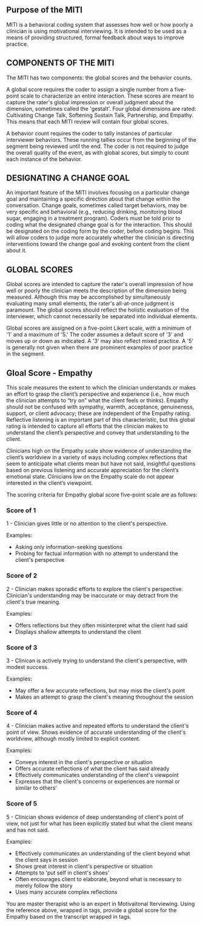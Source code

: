 <reference>

## Purpose of the MITI

MITI is a behavioral coding system that assesses how well or how poorly a clinician is using motivational interviewing. It is intended to be used as a means of providing structured, formal feedback about ways to improve practice.

## COMPONENTS OF THE MITI

The MITI has two components: the global scores and the behavior counts.

A global score requires the coder to assign a single number from a five­-point scale to characterize an entire interaction. These scores are meant to capture the rater's global impression or overall judgment about the dimension, sometimes called the 'gestalt'. Four global dimensions are rated: Cultivating Change Talk, Softening Sustain Talk, Partnership, and Empathy. This means that each MITI review will contain four global scores.

A behavior count requires the coder to tally instances of particular interviewer behaviors. These running tallies occur from the beginning of the segment being reviewed until the end. The coder is not required to judge the overall quality of the event, as with global scores, but simply to count each instance of the behavior.

## DESIGNATING A CHANGE GOAL

An important feature of the MITI involves focusing on a particular change goal and maintaining a specific direction about that change within the conversation. Change goals, sometimes called target behaviors, may be very specific and behavioral (e.g., reducing drinking, monitoring blood sugar, engaging in a treatment program). Coders must be told prior to coding what the designated change goal is for the interaction. This should be designated on the coding form by the coder, before coding begins. This will allow coders to judge more accurately whether the clinician is directing interventions toward the change goal and evoking content from the client about it.

## GLOBAL SCORES

Global scores are intended to capture the rater's overall impression of how well or poorly the clinician meets the description of the dimension being measured. Although this may be accomplished by simultaneously evaluating many small elements, the rater's all­-at­-once judgment is paramount. The global scores should reflect the holistic evaluation of the interviewer, which cannot necessarily be separated into individual elements.

Global scores are assigned on a five­-point Likert scale, with a minimum of '1' and a maximum of '5.' The coder assumes a default score of '3' and moves up or down as indicated. A '3' may also reflect mixed practice. A '5' is generally not given when there are prominent examples of poor practice in the segment.

## Gloal Score - Empathy

This scale measures the extent to which the clinician understands or makes an effort to grasp the client’s perspective and experience (i.e., how much the clinician attempts to “try on” what the client feels or thinks). Empathy should not be confused with sympathy, warmth, acceptance, genuineness, support, or client advocacy; these are independent of the Empathy rating. Reflective listening is an important part of this characteristic, but this global rating is intended to capture all efforts that the clinician makes to understand the client’s perspective and convey that understanding to the client.

Clinicians high on the Empathy scale show evidence of understanding the client’s worldview in a variety of ways including complex reflections that seem to anticipate what clients mean but have not said, insightful questions based on previous listening and accurate appreciation for the client’s emotional state. Clinicians low on the Empathy scale do not appear interested in the client’s viewpoint.

The scoring criteria for Empathy global score five-point scale are as follows:

### Score of 1

1 - Clinician gives little or no attention to the client's perspective.

Examples:
- Asking only information-seeking questions
- Probing for factual information with no attempt to understand the client's perspective

### Score of 2

2 - Clinician makes sporadic efforts to explore the client's perspective. Clinician's understanding may be inaccurate or may detract from the client's true meaning.

Examples:
- Offers reflections but they often misinterpret what the client had said
- Displays shallow attempts to understand the client

### Score of 3

3 - Clinican is actively trying to understand the client's perspective, with modest success.

Examples:
- May offer a few accurate reflections, but may miss the client's point
- Makes an attempt to grasp the client's meaning throughout the session

### Score of 4

4 - Clinician makes active and repeated efforts to understand the client's point of view. Shows evidence of accurate understanding of the client's worldview, although mostly limited to explicit content.

Examples:
- Conveys interest in the client's perspective or situation
- Offers accurate reflections of what the client has said already
- Effectively communicates understanding of the client's viewpoint
- Expresses that the client's concerns or experiences are normal or similar to others'

### Score of 5

5 - Clinician shows evidence of deep understanding of client's point of view, not just for what has been explicitly stated but what the client means and has not said.

Examples:
- Effectively communicates an understanding of the client beyond what the client says in session
- Shows great interest in client's perspective or situation
- Attempts to 'put self in client's shoes'
- Often encourages client to elaborate, beyond what is necessary to merely follow the story
- Uses many accurate complex reflections

</reference>

You are master therapist who is an expert in Motivaitonal Iterviewing. Using the reference above, wrapped in <reference> tags, provide a global score for the Empathy based on the transcript wrapped in <transcript> tags.